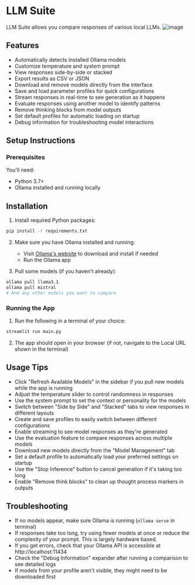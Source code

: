 # LLM Suite

LLM Suite allows you compare responses of various local LLMs.
![image](https://github.com/user-attachments/assets/741253c7-fbd6-4dfc-a012-213d96a1e9ff)


## Features

- Automatically detects installed Ollama models
- Customize temperature and system prompt
- View responses side-by-side or stacked
- Export results as CSV or JSON
- Download and remove models directly from the interface
- Save and load parameter profiles for quick configurations
- Stream responses in real-time to see generation as it happens
- Evaluate responses using another model to identify patterns
- Remove thinking blocks from model outputs
- Set default profiles for automatic loading on startup
- Debug information for troubleshooting model interactions

## Setup Instructions

### Prerequisites

You'll need:
- Python 3.7+
- Ollama installed and running locally

## Installation

1. Install required Python packages:

```bash
pip install -r requirements.txt
```

2. Make sure you have Ollama installed and running:
   - Visit [Ollama's website](https://ollama.com/) to download and install if needed
   - Run the Ollama app

3. Pull some models (if you haven't already):

```bash
ollama pull llama3.1
ollama pull mistral
# And any other models you want to compare
```

### Running the App

1. Run the following in a terminal of your choice:

```bash
streamlit run main.py
```

2. The app should open in your browser (if not, navigate to the Local URL shown in the terminal)

## Usage Tips

- Click "Refresh Available Models" in the sidebar if you pull new models while the app is running
- Adjust the temperature slider to control randomness in responses
- Use the system prompt to set the context or personality for the models
- Switch between "Side by Side" and "Stacked" tabs to view responses in different layouts
- Create and save profiles to easily switch between different configurations
- Enable streaming to see model responses as they're generated
- Use the evaluation feature to compare responses across multiple models
- Download new models directly from the "Model Management" tab
- Set a default profile to automatically load your preferred settings on startup
- Use the "Stop Inference" button to cancel generation if it's taking too long
- Enable "Remove think blocks" to clean up thought process markers in outputs

## Troubleshooting

- If no models appear, make sure Ollama is running (`ollama serve` in terminal)
- If responses take too long, try using fewer models at once or reduce the complexity of your prompt. This is largely hardware based.
- If you get errors, check that your Ollama API is accessible at http://localhost:11434
- Check the "Debug Information" expander after running a comparison to see detailed logs
- If models from your profile aren't visible, they might need to be downloaded first